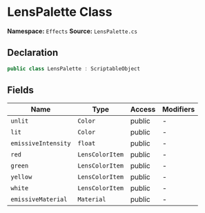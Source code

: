 # LensPalette Class

**Namespace:** `Effects`
**Source:** `LensPalette.cs`

## Declaration

```csharp
public class LensPalette : ScriptableObject
```

## Fields

| Name | Type | Access | Modifiers |
|------|------|--------|-----------|
| `unlit` | `Color` | public | - |
| `lit` | `Color` | public | - |
| `emissiveIntensity` | `float` | public | - |
| `red` | `LensColorItem` | public | - |
| `green` | `LensColorItem` | public | - |
| `yellow` | `LensColorItem` | public | - |
| `white` | `LensColorItem` | public | - |
| `emissiveMaterial` | `Material` | public | - |

